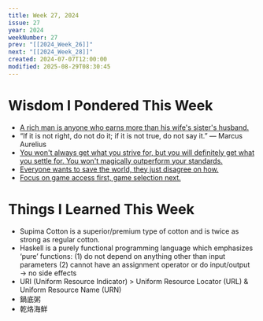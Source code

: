 ```yaml
---
title: Week 27, 2024
issue: 27
year: 2024
weekNumber: 27
prev: "[[2024_Week_26]]"
next: "[[2024_Week_28]]"
created: 2024-07-07T12:00:00
modified: 2025-08-29T08:30:45
---
```


# Wisdom I Pondered This Week

* [A rich man is anyone who earns more than his wife's sister's husband.](https://x.com/ChrisWillx/status/1749465892998516838)
* “If it is not right, do not do it; if it is not true, do not say it.” — Marcus Aurelius
* [You won't always get what you strive for, but you will definitely get what you settle for. You won't magically outperform your standards.](https://jamesclear.com/3-2-1/november-16-2023)
* [Everyone wants to save the world, they just disagree on how.](https://x.com/JoshBoeke/status/1765747030456983654)
* [Focus on game access first, game selection next.](https://www.sahilbloom.com/newsletter/9-ideas-from-a-weekend-with-legends)

# Things I Learned This Week

* Supima Cotton is a superior/premium type of cotton and is twice as strong as regular cotton.
* Haskell is a purely functional programming language which emphasizes ‘pure’ functions: (1) do not depend on anything other than input parameters (2) cannot have an assignment operator or do input/output → no side effects
* URI (Uniform Resource Indicator) \> Uniform Resource Locator (URL) \& Uniform Resource Name (URN)
* 鍋底粥
* 乾烙海鮮

